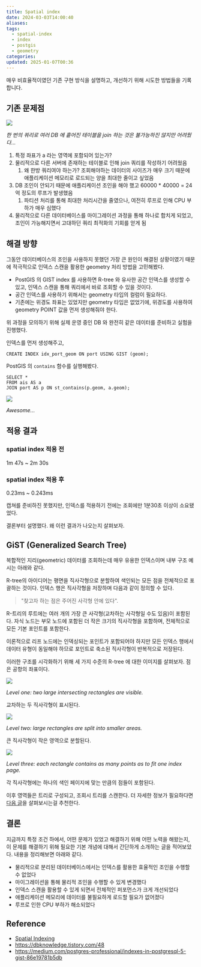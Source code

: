 ```yaml
---
title: Spatial index
date: 2024-03-03T14:00:40
aliases: 
tags:
  - spatial-index
  - index
  - postgis
  - geometry
categories: 
updated: 2025-01-07T00:36
---
```


매우 비효율적이였던 기존 구현 방식을 설명하고, 개선하기 위해 시도한 방법들을 기록합니다.

## 기존 문제점

![](https://i.imgur.com/wPORK6n.png)

_한 번의 쿼리로 여러 DB 에 흩어진 테이블을 join 하는 것은 불가능하진 않지만 어려웠다..._

1. 특정 좌표가 a 라는 영역에 포함되어 있는가?
2. 물리적으로 다른 서버에 존재하는 테이블로 인해 join 쿼리를 작성하기 어려웠음
    1. 왜 한방 쿼리여야 하는가? 조회해야하는 데이터의 사이즈가 매우 크기 때문에 애플리케이션 메모리로 로드되는 양을 최대한 줄이고 싶었음
3. DB 조인이 안되기 때문에 애플리케이션 조인을 해야 했고 60000 * 40000 = 24억 정도의 루프가 발생했음
    1. 파티션 처리를 통해 최대한 처리시간을 줄였으나, 여전히 루프로 인해 CPU 부하가 매우 심했다
4. 물리적으로 다른 데이터베이스를 마이그레이션 과정을 통해 하나로 합치게 되었고, 조인이 가능해지면서 고대하던 쿼리 최적화의 기회를 얻게 됨

## 해결 방향

그동안 데이터베이스의 조인을 사용하지 못했던 가장 큰 원인이 해결된 상황이였기 때문에 적극적으로 인덱스 스캔을 활용한 geometry 처리 방법을 고민해봤다.

- PostGIS 의 GIST index 를 사용하면 R-tree 와 유사한 공간 인덱스를 생성할 수 있고, 인덱스 스캔을 통해 쿼리에서 바로 조회할 수 있을 것이다.
- 공간 인덱스를 사용하기 위해서는 geometry 타입의 컬럼이 필요하다.
- 기존에는 위경도 좌표는 있었지만 geometry 타입은 없었기에, 위경도를 사용하여 geometry POINT 값을 먼저 생성해줘야 한다.

위 과정을 모의하기 위해 실제 운영 중인 DB 와 완전히 같은 데이터를 준비하고 실험을 진행했다.

인덱스를 먼저 생성해주고,

```postgresql
CREATE INDEX idx_port_geom ON port USING GIST (geom);
```

PostGIS 의 `contains` 함수를 실행해봤다.

```postgresql
SELECT *
FROM ais AS a
JOIN port AS p ON st_contains(p.geom, a.geom);
```

![](https://i.imgur.com/aMFmfCh.png)

_Awesome..._

## 적용 결과

### spatial index 적용 전

1m 47s ~ 2m 30s

### spatial index 적용 후

0.23ms ~ 0.243ms

캡쳐를 준비하진 못했지만, 인덱스를 적용하기 전에는 조회에만 1분30초 이상이 소요됐었다.

결론부터 설명했다. 왜 이런 결과가 나오는지 살펴보자.

## GiST (Generalized Search Tree)

복합적인 지리(geometric) 데이터를 조회하는데 매우 유용한 인덱스이며 내부 구조 예시는 아래와 같다.

R-tree의 아이디어는 평면을 직사각형으로 분할하여 색인되는 모든 점을 전체적으로 포괄하는 것이다. 인덱스 행은 직사각형을 저장하며 다음과 같이 정의할 수 있다.

> "찾고자 하는 점은 주어진 사각형 안에 있다".

R-트리의 루트에는 여러 개의 가장 큰 사각형(교차하는 사각형일 수도 있음)이 포함된다. 자식 노드는 부모 노드에 포함된 더 작은 크기의 직사각형을 포함하며, 전체적으로 모든 기본 포인트를 포함한다.

이론적으로 리프 노드에는 인덱싱되는 포인트가 포함되어야 하지만 모든 인덱스 행에서 데이터 유형이 동일해야 하므로 포인트로 축소된 직사각형이 반복적으로 저장된다.

이러한 구조를 시각화하기 위해 세 가지 수준의 R-tree 에 대한 이미지를 살펴보자. 점은 공항의 좌표이다.

![](https://i.imgur.com/VnMOteR.png)

_Level one: two large intersecting rectangles are visible._

교차하는 두 직사각형이 표시된다.

![](https://i.imgur.com/HSqc7xA.png)

_Level two: large rectangles are split into smaller areas._

큰 직사각형이 작은 영역으로 분할된다.

![](https://i.imgur.com/PLDS9BR.png)

_Level three: each rectangle contains as many points as to fit one index page._

각 직사각형에는 하나의 색인 페이지에 맞는 만큼의 점들이 포함된다.

이후 영역들은 트리로 구성되고, 조회시 트리를 스캔한다. 더 자세한 정보가 필요하다면 [다음 글](https://medium.com/postgres-professional/indexes-in-postgresql-5-gist-86e19781b5db)을 살펴보시는걸 추천한다.

## 결론

지금까지 특정 조건 하에서, 어떤 문제가 있었고 해결하기 위해 어떤 노력을 해왔는지, 이 문제를 해결하기 위해 필요한 기본 개념에 대해서 간단하게 소개하는 글을 적어보았다. 내용을 정리해보면 아래와 같다.

- 물리적으로 분리된 데이터베이스에서는 인덱스를 활용한 효율적인 조인을 수행할 수 없었다
- 마이그레이션을 통해 물리적 조인을 수행할 수 있게 변경했다
- 인덱스 스캔을 활용할 수 있게 되면서 전체적인 퍼포먼스가 크게 개선되었다
- 애플리케이션 메모리에 데이터를 불필요하게 로드할 필요가 없어졌다
- 루프로 인한 CPU 부하가 해소되었다

## Reference

- [Spatial Indexing](https://postgis.net/workshops/postgis-intro/indexing.html)
- https://dbknowledge.tistory.com/48
- https://medium.com/postgres-professional/indexes-in-postgresql-5-gist-86e19781b5db

